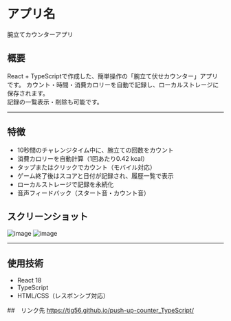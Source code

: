 # アプリ名
腕立てカウンターアプリ

## 概要
React + TypeScriptで作成した、簡単操作の「腕立て伏せカウンター」アプリです。
カウント・時間・消費カロリーを自動で記録し、ローカルストレージに保存されます。  
記録の一覧表示・削除も可能です。

---

## 特徴
- 10秒間のチャレンジタイム中に、腕立ての回数をカウント
- 消費カロリーを自動計算（1回あたり0.42 kcal）
- タップまたはクリックでカウント（モバイル対応）
- ゲーム終了後はスコアと日付が記録され、履歴一覧で表示
- ローカルストレージで記録を永続化
- 音声フィードバック（スタート音・カウント音）

## スクリーンショット
![image](https://github.com/user-attachments/assets/e4611e28-b139-4570-b05d-22300a5a1cb0)
![image](https://github.com/user-attachments/assets/2e9e57c9-4985-4483-9101-e13484981c97)

---

## 使用技術
- React 18
- TypeScript
- HTML/CSS（レスポンシブ対応）

##　リンク先
https://tig56.github.io/push-up-counter_TypeScript/

